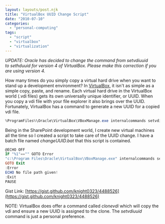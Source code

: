 ```yaml
---
layout: layouts/post.njk
title: "VirtualBox UUID Change Script"
date: "2010-07-10"
categories: 
  - "personal-computing"
tags: 
  - "script"
  - "virtualbox"
  - "virtualization"
---
```


*UPDATE: Oracle has decided to change the command from setvdiuuid to sethduuid for version 4 of VirtualBox. Please make this correction if you are using version 4.*

How many times do you simply copy a virtual hard drive when you want to stand up a development environment? In [VirtualBox](http://www.virtualbox.org/ "VirtualBox"), it isn't as simple as a simple copy, paste, and rename. Each virtual hard drive in the VirtualBox world (.vdi files) gets its own universally unique identifier, or UUID. When you copy a vdi file with your file explorer it also brings over the UUID. Fortunately, VirtualBox has a command to generate a new UUID for a copied vdi file.

``` powershell
%ProgramFiles%\Oracle\VirtualBox\VBoxManage.exe internalcommands setvdiuuid
```

Being in the SharePoint development world, I create new virtual machines all the time so I created a script to take care of the UUID change. I have a batch file named _changeUUID.bat_ that this script is contained.

``` powershell
@ECHO OFF
IF "%1"=="" GOTO Error
"c:\Program Files\Oracle\VirtualBox\VBoxManage.exe" internalcommands setvdiuuid %1
GOTO Exit
:Error
ECHO No file path given!
:Exit
PAUSE
```

Gist Link: [https://gist.github.com/knight0323/4488526](https://gist.github.com/knight0323/4488526)

NOTE: VirtualBox does offer a command called _clonevdi_ which will copy the vdi and ensure a new UUID is assigned to the clone. The _setvdiuuid_ command is just a personal preference.
